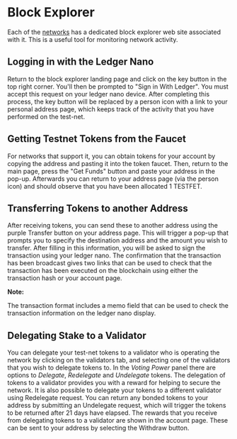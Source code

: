 # Block Explorer

Each of the [networks](./networks/) has a dedicated block explorer web site associated with it. This is a useful tool for monitoring network activity.

## Logging in with the Ledger Nano

Return to the block explorer landing page and click on the key button in the top right corner. You'll then be prompted to "Sign in With Ledger". You must accept this request on your ledger nano device. After completing this process, the key button will be replaced by a person icon with a link to your personal address page, which keeps track of the activity that you have performed on the test-net.

## Getting Testnet Tokens from the Faucet

For networks that support it, you can obtain tokens for your account by copying the address and pasting it into the token faucet. Then, return to the main page, press the "Get Funds" button and paste your address in the pop-up. Afterwards you can return to your address page (via the person icon) and should observe that you have been allocated 1 TESTFET.

## Transferring Tokens to another Address

After receiving tokens, you can send these to another address using the purple Transfer button on your address page. This will trigger a pop-up that prompts you to specify the destination address and the amount you wish to transfer. After filling in this information, you will be asked to sign the transaction using your ledger nano. The confirmation that the transaction has been broadcast gives two links that can be used to check that the transaction has been executed on the blockchain using either the transaction hash or your account page.

<div class="admonition note">
  <p class="admonition-title"><b>Note:</b></p>
  <p>The transaction format includes a memo field that can be used to check the transaction information on the ledger nano display.</p>
</div>

## Delegating Stake to a Validator

You can delegate your test-net tokens to a validator who is operating the network by clicking on the validators tab, and selecting one of the validators that you wish to delegate tokens to. In the _Voting Power_ panel there are options to _Delegate_, _Redelegate_ and _Undelegate_ tokens. The delegation of tokens to a validator provides you with a reward for helping to secure the network. It is also possible to delegate your tokens to a different validator using Redelegate request. You can return any bonded tokens to your address by submitting an Undelegate request, which will trigger the tokens to be returned after 21 days have elapsed. The rewards that you receive from delegating tokens to a validator are shown in the account page. These can be sent to your address by selecting the Withdraw button.
